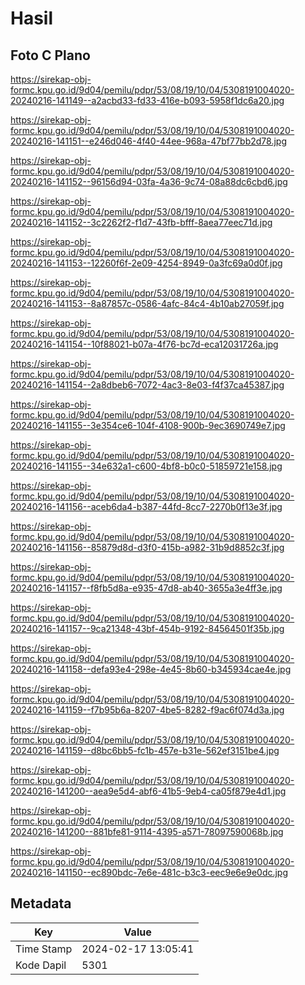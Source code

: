 # Hasil

## Foto C Plano

https://sirekap-obj-formc.kpu.go.id/9d04/pemilu/pdpr/53/08/19/10/04/5308191004020-20240216-141149--a2acbd33-fd33-416e-b093-5958f1dc6a20.jpg

https://sirekap-obj-formc.kpu.go.id/9d04/pemilu/pdpr/53/08/19/10/04/5308191004020-20240216-141151--e246d046-4f40-44ee-968a-47bf77bb2d78.jpg

https://sirekap-obj-formc.kpu.go.id/9d04/pemilu/pdpr/53/08/19/10/04/5308191004020-20240216-141152--96156d94-03fa-4a36-9c74-08a88dc6cbd6.jpg

https://sirekap-obj-formc.kpu.go.id/9d04/pemilu/pdpr/53/08/19/10/04/5308191004020-20240216-141152--3c2262f2-f1d7-43fb-bfff-8aea77eec71d.jpg

https://sirekap-obj-formc.kpu.go.id/9d04/pemilu/pdpr/53/08/19/10/04/5308191004020-20240216-141153--12260f6f-2e09-4254-8949-0a3fc69a0d0f.jpg

https://sirekap-obj-formc.kpu.go.id/9d04/pemilu/pdpr/53/08/19/10/04/5308191004020-20240216-141153--8a87857c-0586-4afc-84c4-4b10ab27059f.jpg

https://sirekap-obj-formc.kpu.go.id/9d04/pemilu/pdpr/53/08/19/10/04/5308191004020-20240216-141154--10f88021-b07a-4f76-bc7d-eca12031726a.jpg

https://sirekap-obj-formc.kpu.go.id/9d04/pemilu/pdpr/53/08/19/10/04/5308191004020-20240216-141154--2a8dbeb6-7072-4ac3-8e03-f4f37ca45387.jpg

https://sirekap-obj-formc.kpu.go.id/9d04/pemilu/pdpr/53/08/19/10/04/5308191004020-20240216-141155--3e354ce6-104f-4108-900b-9ec3690749e7.jpg

https://sirekap-obj-formc.kpu.go.id/9d04/pemilu/pdpr/53/08/19/10/04/5308191004020-20240216-141155--34e632a1-c600-4bf8-b0c0-51859721e158.jpg

https://sirekap-obj-formc.kpu.go.id/9d04/pemilu/pdpr/53/08/19/10/04/5308191004020-20240216-141156--aceb6da4-b387-44fd-8cc7-2270b0f13e3f.jpg

https://sirekap-obj-formc.kpu.go.id/9d04/pemilu/pdpr/53/08/19/10/04/5308191004020-20240216-141156--85879d8d-d3f0-415b-a982-31b9d8852c3f.jpg

https://sirekap-obj-formc.kpu.go.id/9d04/pemilu/pdpr/53/08/19/10/04/5308191004020-20240216-141157--f8fb5d8a-e935-47d8-ab40-3655a3e4ff3e.jpg

https://sirekap-obj-formc.kpu.go.id/9d04/pemilu/pdpr/53/08/19/10/04/5308191004020-20240216-141157--9ca21348-43bf-454b-9192-84564501f35b.jpg

https://sirekap-obj-formc.kpu.go.id/9d04/pemilu/pdpr/53/08/19/10/04/5308191004020-20240216-141158--defa93e4-298e-4e45-8b60-b345934cae4e.jpg

https://sirekap-obj-formc.kpu.go.id/9d04/pemilu/pdpr/53/08/19/10/04/5308191004020-20240216-141159--f7b95b6a-8207-4be5-8282-f9ac6f074d3a.jpg

https://sirekap-obj-formc.kpu.go.id/9d04/pemilu/pdpr/53/08/19/10/04/5308191004020-20240216-141159--d8bc6bb5-fc1b-457e-b31e-562ef3151be4.jpg

https://sirekap-obj-formc.kpu.go.id/9d04/pemilu/pdpr/53/08/19/10/04/5308191004020-20240216-141200--aea9e5d4-abf6-41b5-9eb4-ca05f879e4d1.jpg

https://sirekap-obj-formc.kpu.go.id/9d04/pemilu/pdpr/53/08/19/10/04/5308191004020-20240216-141200--881bfe81-9114-4395-a571-78097590068b.jpg

https://sirekap-obj-formc.kpu.go.id/9d04/pemilu/pdpr/53/08/19/10/04/5308191004020-20240216-141150--ec890bdc-7e6e-481c-b3c3-eec9e6e9e0dc.jpg


## Metadata

| Key        | Value               |
| ---------- | ------------------- |
| Time Stamp | 2024-02-17 13:05:41 |
| Kode Dapil | 5301                |



